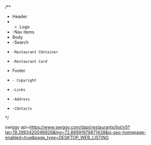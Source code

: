 <!-- Website MOCK UI -->

/**
 *  Header
 *   - Logo
 *    -Nav items
 *  Body
 *    -Search
 *     -Restaurant COntainer
 *     -Restaurant Card
 *   Footer
 *     - Copyright
 *     -Links
 *     -Address
 *     -COntacts
 */



swiggy api=https://www.swiggy.com/dapi/restaurants/list/v5?lat=19.2993420046926&lng=72.86991979871428&is-seo-homepage-enabled=true&page_type=DESKTOP_WEB_LISTING